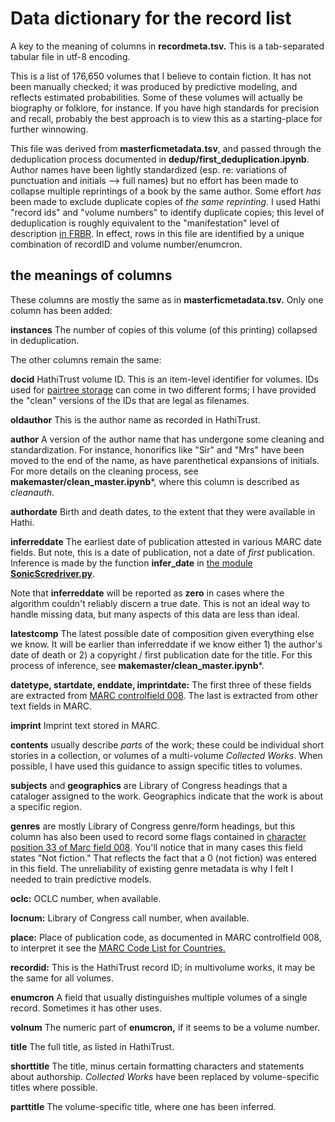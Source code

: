 Data dictionary for the record list
===================================

A key to the meaning of columns in **recordmeta.tsv.** This is a tab-separated tabular file in utf-8 encoding.

This is a list of 176,650 volumes that I believe to contain fiction. It has not been manually checked; it was produced by predictive modeling, and reflects estimated probabilities. Some of these volumes will actually be biography or folklore, for instance. If you have high standards for precision and recall, probably the best approach is to view this as a starting-place for further winnowing.

This file was derived from **masterficmetadata.tsv**, and passed through the deduplication process documented in **dedup/first_deduplication.ipynb**. Author names have been lightly standardized (esp. re: variations of punctuation and initials --> full names) but no effort has been made to collapse multiple reprintings of a book by the same author. Some effort *has* been made to exclude duplicate copies of *the same reprinting*. I used Hathi "record ids" and "volume numbers" to identify duplicate copies; this level of deduplication is roughly equivalent to the "manifestation" level of description [in FRBR](https://en.wikipedia.org/wiki/Functional_Requirements_for_Bibliographic_Records). In effect, rows in this file are identified by a unique combination of recordID and volume number/enumcron.

the meanings of columns
-----------------------

These columns are mostly the same as in **masterficmetadata.tsv.** Only one column has been added:

**instances** The number of copies of this volume (of this printing) collapsed in deduplication.

The other columns remain the same:

**docid** HathiTrust volume ID. This is an item-level identifier for volumes. IDs used for [pairtree storage](https://confluence.ucop.edu/display/Curation/PairTree) can come in two different forms; I have provided the "clean" versions of the IDs that are legal as filenames.

**oldauthor** This is the author name as recorded in HathiTrust.

**author** A version of the author name that has undergone some cleaning and standardization. For instance, honorifics like "Sir" and "Mrs" have been moved to the end of the name, as have parenthetical expansions of initials. For more details on the cleaning process, see **makemaster/clean_master.ipynb***, where this column is described as *cleanauth*.

**authordate** Birth and death dates, to the extent that they were available in Hathi.

**inferreddate** The earliest date of publication attested in various MARC date fields. But note, this is a date of publication, not a date of *first* publication. Inference is made by the function **infer_date** in [the module **SonicScredriver.py**](https://github.com/tedunderwood/library/blob/master/SonicScrewdriver.py).

Note that **inferreddate** will be reported as **zero** in cases where the algorithm couldn't reliably discern a true date. This is not an ideal way to handle missing data, but many aspects of this data are less than ideal.

**latestcomp** The latest possible date of composition given everything else we know. It will be earlier than inferreddate if we know either 1) the author's date of death or 2) a copyright / first publication date for the title. For this process of inference, see **makemaster/clean_master.ipynb***.

**datetype, startdate, enddate, imprintdate:** The first three of these fields are extracted from [MARC controlfield 008](http://www.loc.gov/marc/archive/2000/concise/ecbd008s.html). The last is extracted from other text fields in MARC.

**imprint** Imprint text stored in MARC.

**contents** usually describe *parts* of the work; these could be individual short stories in a collection, or volumes of a multi-volume *Collected Works*. When possible, I have used this guidance to assign specific titles to volumes.

**subjects** and **geographics** are Library of Congress headings that a cataloger assigned to the work. Geographics indicate that the work is about a specific region.

**genres** are mostly Library of Congress genre/form headings, but this column has also been used to record some flags contained in [character position 33 of Marc field 008](https://www.loc.gov/marc/bibliographic/bd008b.html). You'll notice that in many cases this field states "Not fiction." That reflects the fact that a 0 (not fiction) was entered in this field. The unreliability of existing genre metadata is why I felt I needed to train predictive models.

**oclc:** OCLC number, when available.

**locnum:** Library of Congress call number, when available.

**place:** Place of publication code, as documented in MARC controlfield 008, to interpret it see the [MARC Code List for Countries.](https://www.loc.gov/marc/countries/)

**recordid:** This is the HathiTrust record ID; in multivolume works, it may be the same for all volumes.

**enumcron** A field that usually distinguishes multiple volumes of a single record. Sometimes it has other uses.

**volnum** The numeric part of **enumcron,** if it seems to be a volume number.

**title** The full title, as listed in HathiTrust.

**shorttitle** The title, minus certain formatting characters and statements about authorship. *Collected Works* have been replaced by volume-specific titles where possible.

**parttitle** The volume-specific title, where one has been inferred.
